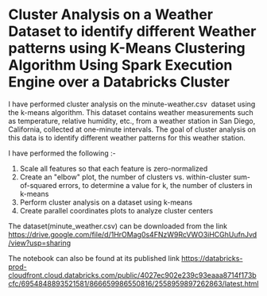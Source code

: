 # Cluster Analysis on a Weather Dataset to identify different Weather patterns using K-Means Clustering Algorithm Using Spark Execution Engine over a Databricks Cluster

 I have performed cluster analysis on the ​minute-weather.csv ​ dataset using
the k-means algorithm. This dataset contains weather measurements such as
temperature, relative humidity, etc., from a weather station in San Diego, California, collected at
one-minute intervals. The goal of cluster analysis on this data is to identify different weather patterns
for this weather station.

I have performed the following :-
1. Scale all features so that each feature is zero-normalized
2. Create an "elbow" plot, the number of clusters vs. within-cluster sum-of-squared errors, to
determine a value for k, the number of clusters in k-means
3. Perform cluster analysis on a dataset using k-means
4. Create parallel coordinates plots to analyze cluster centers

The dataset(minute_weather.csv) can be downloaded from the link https://drive.google.com/file/d/1HrOMag0s4FNzW9RcVWO3iHCGhUufnJvd/view?usp=sharing 

The notebook can also be found at its published link https://databricks-prod-cloudfront.cloud.databricks.com/public/4027ec902e239c93eaaa8714f173bcfc/6954848893521581/866659986550816/2558959897262863/latest.html
